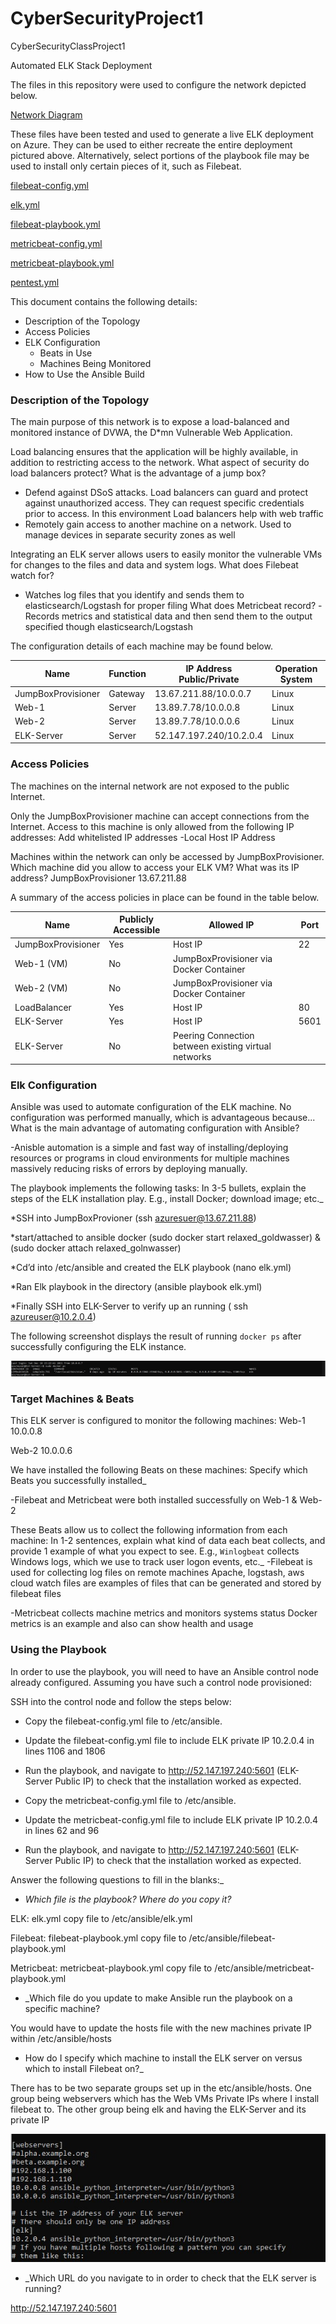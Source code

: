 # CyberSecurityProject1
CyberSecurityClassProject1


Automated ELK Stack Deployment

The files in this repository were used to configure the network depicted below.

[Network Diagram](https://github.com/bradygg/CyberSecurityProject1/blob/fa31942d10bebea1a372806251976d18f131aac7/Diagrams/networkdiagram.png)


These files have been tested and used to generate a live ELK deployment on Azure. They can be used to either recreate the entire deployment pictured above. Alternatively, select portions of the playbook file may be used to install only certain pieces of it, such as Filebeat.

[filebeat-config.yml](https://github.com/bradygg/CyberSecurityProject1/blob/903ab4f17d34655866a03cdb4b58813d657afd3a/Ansible/filebeat-config.yml)

[elk.yml](https://github.com/bradygg/CyberSecurityProject1/blob/903ab4f17d34655866a03cdb4b58813d657afd3a/Ansible/elk.yml)

[filebeat-playbook.yml](https://github.com/bradygg/CyberSecurityProject1/blob/903ab4f17d34655866a03cdb4b58813d657afd3a/Ansible/filebeat-playbook.yml)

[metricbeat-config.yml](https://github.com/bradygg/CyberSecurityProject1/blob/903ab4f17d34655866a03cdb4b58813d657afd3a/Ansible/metricbeat-config.yml)

[metricbeat-playbook.yml](https://github.com/bradygg/CyberSecurityProject1/blob/903ab4f17d34655866a03cdb4b58813d657afd3a/Ansible/metricbeat-playbook.yml)

[pentest.yml](https://github.com/bradygg/CyberSecurityProject1/blob/903ab4f17d34655866a03cdb4b58813d657afd3a/Ansible/pentest.yml)

This document contains the following details:
- Description of the Topology
- Access Policies
- ELK Configuration
  - Beats in Use
  - Machines Being Monitored
- How to Use the Ansible Build


### Description of the Topology

The main purpose of this network is to expose a load-balanced and monitored instance of DVWA, the D*mn Vulnerable Web Application.

Load balancing ensures that the application will be highly available, in addition to restricting access to the network.
What aspect of security do load balancers protect? What is the advantage of a jump box?
- Defend against DSoS attacks. Load balancers can guard and protect against unauthorized access. They can request specific credentials prior to access. In this environment Load balancers help with web traffic
- Remotely gain access to another machine on a network. Used to manage devices in separate security zones as well

Integrating an ELK server allows users to easily monitor the vulnerable VMs for changes to the files and data and system logs.
What does Filebeat watch for?
- Watches log files that you identify and sends them to elasticsearch/Logstash for proper filing
What does Metricbeat record?
-Records metrics and statistical data and then send them to the output specified though elasticsearch/Logstash

The configuration details of each machine may be found below.

| Name               | Function | IP Address Public/Private | Operation System |
|--------------------|----------|---------------------------|------------------|
| JumpBoxProvisioner | Gateway  | 13.67.211.88/10.0.0.7     | Linux            |
| Web-1              | Server   | 13.89.7.78/10.0.0.8       | Linux            |
| Web-2              | Server   | 13.89.7.78/10.0.0.6       | Linux            |
| ELK-Server         | Server   | 52.147.197.240/10.2.0.4   | Linux            |

### Access Policies

The machines on the internal network are not exposed to the public Internet. 

Only the JumpBoxProvisioner machine can accept connections from the Internet. Access to this machine is only allowed from the following IP addresses:
Add whitelisted IP addresses
-Local Host IP Address

Machines within the network can only be accessed by JumpBoxProvisioner.
Which machine did you allow to access your ELK VM? What was its IP address?
JumpBoxProvisioner 13.67.211.88

A summary of the access policies in place can be found in the table below.

| Name               | Publicly Accessible | Allowed IP                                           | Port |
|--------------------|---------------------|------------------------------------------------------|------|
| JumpBoxProvisioner | Yes                 | Host IP                                              | 22   |
| Web-1 (VM)         | No                  | JumpBoxProvisioner via Docker Container              |      |
| Web-2 (VM)         | No                  | JumpBoxProvisioner via Docker Container              |      |
| LoadBalancer       | Yes                 | Host IP                                              | 80   |
| ELK-Server         | Yes                 | Host IP                                              | 5601 |
| ELK-Server         | No                  | Peering Connection between existing virtual networks |      |

### Elk Configuration

Ansible was used to automate configuration of the ELK machine. No configuration was performed manually, which is advantageous because...
What is the main advantage of automating configuration with Ansible?

-Anisble automation is a simple and fast way of installing/deploying resources or programs in cloud environments for multiple machines massively reducing risks of errors by deploying manually.

The playbook implements the following tasks:
In 3-5 bullets, explain the steps of the ELK installation play. E.g., install Docker; download image; etc._

*SSH into JumpBoxProvioner (ssh azuresuer@13.67.211.88)

*start/attached to ansible docker (sudo docker start  relaxed_goldwasser) & (sudo docker attach relaxed_golnwasser)

*Cd’d into /etc/ansible and created the ELK playbook (nano elk.yml)

*Ran Elk playbook in the directory (ansible playbook elk.yml)

*Finally SSH into ELK-Server to verify up an running ( ssh azureuser@10.2.0.4)


The following screenshot displays the result of running `docker ps` after successfully configuring the ELK instance.

![Docker ps output](https://github.com/bradygg/CyberSecurityProject1/blob/0da7f857439f05fdef3dd4133423cdecfa9938a7/Images/SudodockerPS.jpg)

### Target Machines & Beats
This ELK server is configured to monitor the following machines:
Web-1 10.0.0.8

Web-2 10.0.0.6

We have installed the following Beats on these machines:
Specify which Beats you successfully installed_

-Filebeat and Metricbeat were both installed successfully on Web-1 & Web-2


These Beats allow us to collect the following information from each machine:
In 1-2 sentences, explain what kind of data each beat collects, and provide 1 example of what you expect to see. E.g., `Winlogbeat` collects Windows logs, which we use to track user logon events, etc._
-Filebeat is used for collecting log files on remote machines
Apache, logstash, aws cloud watch files are examples of files that can be generated and stored by filebeat files

-Metricbeat collects machine metrics and monitors systems status
Docker metrics is an example and also can show health and usage



### Using the Playbook
In order to use the playbook, you will need to have an Ansible control node already configured. Assuming you have such a control node provisioned: 

SSH into the control node and follow the steps below:
- Copy the filebeat-config.yml file to /etc/ansible.
- Update the filebeat-config.yml file to include ELK private IP 10.2.0.4 in lines 1106 and 1806
- Run the playbook, and navigate to http://52.147.197.240:5601 (ELK-Server Public IP) to check that the installation worked as expected.

- Copy the metricbeat-config.yml file to /etc/ansible.
- Update the metricbeat-config.yml file to include ELK private IP 10.2.0.4 in lines 62 and 96
- Run the playbook, and navigate to http://52.147.197.240:5601 (ELK-Server Public IP) to check that the installation worked as expected.

Answer the following questions to fill in the blanks:_
- _Which file is the playbook? Where do you copy it?_

ELK: elk.yml copy file to /etc/ansible/elk.yml

Filebeat: filebeat-playbook.yml copy file to /etc/ansible/filebeat-playbook.yml

Metricbeat: metricbeat-playbook.yml copy file to /etc/ansible/metricbeat-playbook.yml



- _Which file do you update to make Ansible run the playbook on a specific machine? 

You would have to update the hosts file with the new machines private IP within /etc/ansible/hosts

- How do I specify which machine to install the ELK server on versus which to install Filebeat on?_

There has to be two separate groups set up in the etc/ansible/hosts. One group being webservers which has the Web VMs Private IPs where I install filebeat to. The other group being elk and having the ELK-Server and its private IP

![Host updates](https://github.com/bradygg/CyberSecurityProject1/blob/0da7f857439f05fdef3dd4133423cdecfa9938a7/Images/ElkServeraddon.jpg)

- _Which URL do you navigate to in order to check that the ELK server is running?

http://52.147.197.240:5601

